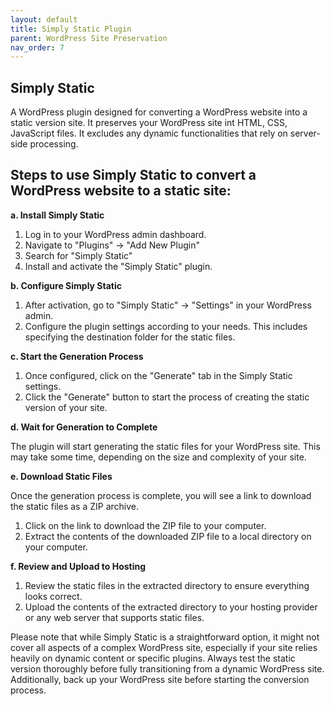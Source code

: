 ```yaml
---
layout: default
title: Simply Static Plugin
parent: WordPress Site Preservation
nav_order: 7
---
```


## Simply Static

A WordPress plugin designed for converting a WordPress website into a static version site. It preserves your WordPress site int HTML, CSS, JavaScript files. It excludes any dynamic functionalities that rely on server-side processing.

## Steps to use Simply Static to convert a WordPress website to a static site: 

**a. Install Simply Static** 
1. Log in to your WordPress admin dashboard.
2. Navigate to "Plugins" -> "Add New Plugin" 
3. Search for "Simply Static" 
4. Install and activate the "Simply Static" plugin.

**b. Configure Simply Static** 
1. After activation, go to "Simply Static" -> "Settings" in your WordPress admin. 
2. Configure the plugin settings according to your needs. This includes specifying the destination folder for the static files.

**c. Start the Generation Process**
1. Once configured, click on the "Generate" tab in the Simply Static settings. 
2. Click the "Generate" button to start the process of creating the static version of your site.

**d. Wait for Generation to Complete** 

The plugin will start generating the static files for your WordPress site. This may take some time, depending on the size and complexity of your site. 

**e. Download Static Files** 

Once the generation process is complete, you will see a link to download the static files as a ZIP archive.  

1. Click on the link to download the ZIP file to your computer. 
2. Extract the contents of the downloaded ZIP file to a local directory on your computer. 

**f. Review and Upload to Hosting**
1. Review the static files in the extracted directory to ensure everything looks correct. 
2. Upload the contents of the extracted directory to your hosting provider or any web server that supports static files. 

Please note that while Simply Static is a straightforward option, it might not cover all aspects of a complex WordPress site, especially if your site relies heavily on dynamic content or specific plugins. Always test the static version thoroughly before fully transitioning from a dynamic WordPress site. Additionally, back up your WordPress site before starting the conversion process. 